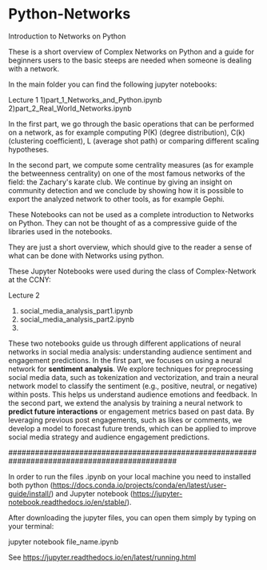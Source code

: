 # Python-Networks
Introduction to Networks on Python

These is a short overview of Complex Networks on Python and a guide for 
beginners users to the basic steeps are needed when someone is dealing
with a network. 

In the main folder you can find the following jupyter notebooks:

Lecture 1
1)part_1_Networks_and_Python.ipynb
2)part_2_Real_World_Networks.ipynb

In the first part, we go through the basic operations that can be performed on a network,
as for example computing P(K) (degree distribution), C(k) (clustering coefficient),
L (average shot path) or comparing different scaling hypotheses.

In the second part, we compute some centrality measures (as for example the betweenness centrality)
on one of the most famous networks of the field: the Zachary's karate club. 
We  continue by giving an insight on community detection and we conclude by showing how
it is possible to export the analyzed network to other tools, as for example Gephi.


These Notebooks can not be used as a complete introduction to Networks on Python.
They can not be thought of as a compressive guide of the libraries used in the notebooks.

They are just a short overview, which should give to the reader a sense of what
can be done with Networks using python.

These Jupyter Notebooks were used during the class of Complex-Network at the CCNY:


Lecture 2
1) social_media_analysis_part1.ipynb
2) social_media_analysis_part2.ipynb
3) 
These two notebooks guide us through different applications of neural networks in social media analysis:
 understanding audience sentiment and engagement predictions.
In the first part, we focuses on using a neural network for **sentiment analysis**. We explore techniques
for preprocessing social media data, such as tokenization and vectorization, and train a neural network model
to classify the sentiment (e.g., positive, neutral, or negative) within posts. This helps us understand
audience emotions and feedback.
In the second part, we extend the analysis by training a neural network to **predict future interactions**
or engagement metrics based on past data. By leveraging previous post engagements, such as likes or comments, we develop a
 model to forecast future trends, which can be applied to improve social media strategy and audience engagement predictions.

##############################################################################################

In order to run the files .ipynb on your local machine you need to installed both python
(https://docs.conda.io/projects/conda/en/latest/user-guide/install/) and Jupyter notebook
(https://jupyter-notebook.readthedocs.io/en/stable/).

After downloading the jupyter files, you can open them simply by typing on your terminal:

jupyter notebook file_name.ipynb

See https://jupyter.readthedocs.io/en/latest/running.html
